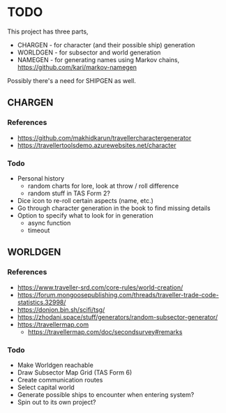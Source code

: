 # TODO

This project has three parts,

- CHARGEN - for character (and their possible ship) generation
- WORLDGEN - for subsector and world generation
- NAMEGEN - for generating names using Markov chains, <https://github.com/kari/markov-namegen>

Possibly there's a need for SHIPGEN as well.

## CHARGEN

### References

- <https://github.com/makhidkarun/travellercharactergenerator>
- <https://travellertoolsdemo.azurewebsites.net/character>

### Todo

- Personal history
  - random charts for lore, look at throw / roll difference
  - random stuff in TAS Form 2?
- Dice icon to re-roll certain aspects (name, etc.)
- Go through character generation in the book to find missing details
- Option to specify what to look for in generation
  - async function
  - timeout

## WORLDGEN

### References

- <https://www.traveller-srd.com/core-rules/world-creation/>
- <https://forum.mongoosepublishing.com/threads/traveller-trade-code-statistics.32998/>
- <https://donjon.bin.sh/scifi/tsg/>
- <https://zhodani.space/stuff/generators/random-subsector-generator/>
- <https://travellermap.com>
  - <https://travellermap.com/doc/secondsurvey#remarks>

### Todo

- Make Worldgen reachable
- Draw Subsector Map Grid (TAS Form 6)
- Create communication routes
- Select capital world
- Generate possible ships to encounter when entering system?
- Spin out to its own project?
